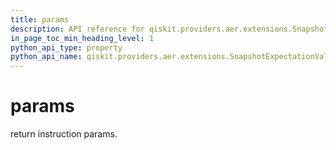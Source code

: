```yaml
---
title: params
description: API reference for qiskit.providers.aer.extensions.SnapshotExpectationValue.params
in_page_toc_min_heading_level: 1
python_api_type: property
python_api_name: qiskit.providers.aer.extensions.SnapshotExpectationValue.params
---
```


# params

return instruction params.

